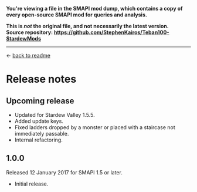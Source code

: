 **You're viewing a file in the SMAPI mod dump, which contains a copy of every open-source SMAPI mod
for queries and analysis.**

**This is _not_ the original file, and not necessarily the latest version.**  
**Source repository: https://github.com/StephenKairos/Teban100-StardewMods**

----

← [back to readme](README.md)

# Release notes
## Upcoming release
* Updated for Stardew Valley 1.5.5.
* Added update keys.
* Fixed ladders dropped by a monster or placed with a staircase not immediately passable.
* Internal refactoring.

## 1.0.0
Released 12 January 2017 for SMAPI 1.5 or later.

* Initial release.

